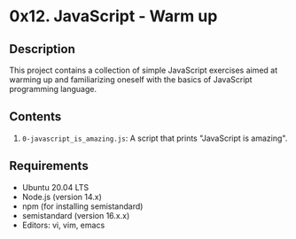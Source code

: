 # 0x12. JavaScript - Warm up

## Description
This project contains a collection of simple JavaScript exercises aimed at warming up and familiarizing oneself with the basics of JavaScript programming language.

## Contents
1. `0-javascript_is_amazing.js`: A script that prints "JavaScript is amazing".

## Requirements
- Ubuntu 20.04 LTS
- Node.js (version 14.x)
- npm (for installing semistandard)
- semistandard (version 16.x.x)
- Editors: vi, vim, emacs
